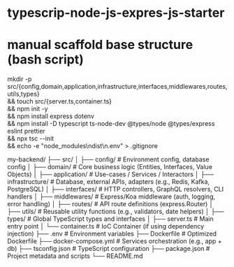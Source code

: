 # typescrip-node-js-expres-js-starter

# manual scaffold base structure (bash script)
mkdir -p src/{config,domain,application,infrastructure,interfaces,middlewares,routes,utils,types} \
&& touch src/{server.ts,container.ts} \
&& npm init -y \
&& npm install express dotenv \
&& npm install -D typescript ts-node-dev @types/node @types/express eslint prettier \
&& npx tsc --init \
&& echo -e "node_modules\ndist\n.env" > .gitignore



my-backend/
├── src/
│   ├── config/               # Environment config, database config
│   ├── domain/               # Core business logic (Entities, Interfaces, Value Objects)
│   ├── application/          # Use-cases / Services / Interactors
│   ├── infrastructure/       # Database, external APIs, adapters (e.g., Redis, Kafka, PostgreSQL)
│   ├── interfaces/           # HTTP controllers, GraphQL resolvers, CLI handlers
│   ├── middlewares/          # Express/Koa middleware (auth, logging, error handling)
│   ├── routes/               # API route definitions (express.Router)
│   ├── utils/                # Reusable utility functions (e.g., validators, date helpers)
│   ├── types/                # Global TypeScript types and interfaces
│   ├── server.ts             # Main entry point
│   └── container.ts          # IoC Container (if using dependency injection)
├── .env                      # Environment variables
├── Dockerfile                # Optimized Dockerfile
├── docker-compose.yml        # Services orchestration (e.g., app + db)
├── tsconfig.json             # TypeScript configuration
├── package.json              # Project metadata and scripts
└── README.md

